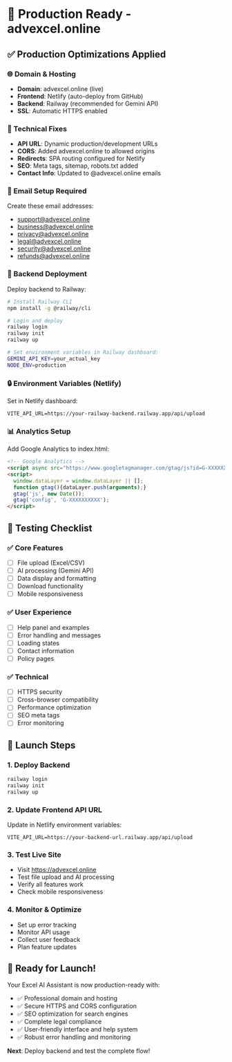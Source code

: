 # 🚀 Production Ready - advexcel.online

## ✅ **Production Optimizations Applied**

### **🌐 Domain & Hosting**
- **Domain**: advexcel.online (live)
- **Frontend**: Netlify (auto-deploy from GitHub)
- **Backend**: Railway (recommended for Gemini API)
- **SSL**: Automatic HTTPS enabled

### **🔧 Technical Fixes**
- **API URL**: Dynamic production/development URLs
- **CORS**: Added advexcel.online to allowed origins
- **Redirects**: SPA routing configured for Netlify
- **SEO**: Meta tags, sitemap, robots.txt added
- **Contact Info**: Updated to @advexcel.online emails

### **📧 Email Setup Required**
Create these email addresses:
- support@advexcel.online
- business@advexcel.online
- privacy@advexcel.online
- legal@advexcel.online
- security@advexcel.online
- refunds@advexcel.online

### **🚀 Backend Deployment**
Deploy backend to Railway:
```bash
# Install Railway CLI
npm install -g @railway/cli

# Login and deploy
railway login
railway init
railway up

# Set environment variables in Railway dashboard:
GEMINI_API_KEY=your_actual_key
NODE_ENV=production
```

### **🔒 Environment Variables (Netlify)**
Set in Netlify dashboard:
```
VITE_API_URL=https://your-railway-backend.railway.app/api/upload
```

### **📊 Analytics Setup**
Add Google Analytics to index.html:
```html
<!-- Google Analytics -->
<script async src="https://www.googletagmanager.com/gtag/js?id=G-XXXXXXXXXX"></script>
<script>
  window.dataLayer = window.dataLayer || [];
  function gtag(){dataLayer.push(arguments);}
  gtag('js', new Date());
  gtag('config', 'G-XXXXXXXXXX');
</script>
```

## 🧪 **Testing Checklist**

### **✅ Core Features**
- [ ] File upload (Excel/CSV)
- [ ] AI processing (Gemini API)
- [ ] Data display and formatting
- [ ] Download functionality
- [ ] Mobile responsiveness

### **✅ User Experience**
- [ ] Help panel and examples
- [ ] Error handling and messages
- [ ] Loading states
- [ ] Contact information
- [ ] Policy pages

### **✅ Technical**
- [ ] HTTPS security
- [ ] Cross-browser compatibility
- [ ] Performance optimization
- [ ] SEO meta tags
- [ ] Error monitoring

## 🎯 **Launch Steps**

### **1. Deploy Backend**
```bash
railway login
railway init
railway up
```

### **2. Update Frontend API URL**
Update in Netlify environment variables:
```
VITE_API_URL=https://your-backend-url.railway.app/api/upload
```

### **3. Test Live Site**
- Visit https://advexcel.online
- Test file upload and AI processing
- Verify all features work
- Check mobile responsiveness

### **4. Monitor & Optimize**
- Set up error tracking
- Monitor API usage
- Collect user feedback
- Plan feature updates

## 🎉 **Ready for Launch!**

Your Excel AI Assistant is now production-ready with:
- ✅ Professional domain and hosting
- ✅ Secure HTTPS and CORS configuration
- ✅ SEO optimization for search engines
- ✅ Complete legal compliance
- ✅ User-friendly interface and help system
- ✅ Robust error handling and monitoring

**Next**: Deploy backend and test the complete flow!